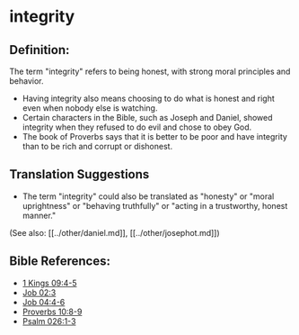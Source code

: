 # integrity #

## Definition: ##

The term "integrity" refers to being honest, with strong moral principles and behavior.

* Having integrity also means choosing to do what is honest and right even when nobody else is watching.
* Certain characters in the Bible, such as Joseph and Daniel, showed integrity when they refused to do evil and chose to obey God.
* The book of Proverbs says that it is better to be poor and have integrity than to be rich and corrupt or dishonest.

## Translation Suggestions ##

* The term "integrity" could also be translated as "honesty" or "moral uprightness" or "behaving truthfully" or "acting in a trustworthy, honest manner."

(See also: [[../other/daniel.md]], [[../other/josephot.md]])

## Bible References: ##

* [1 Kings 09:4-5](en/tn/1ki/help/09/04)
* [Job 02:3](en/tn/job/help/02/03)
* [Job 04:4-6](en/tn/job/help/04/04)
* [Proverbs 10:8-9](en/tn/pro/help/10/08)
* [Psalm 026:1-3](en/tn/psa/help/26/01)